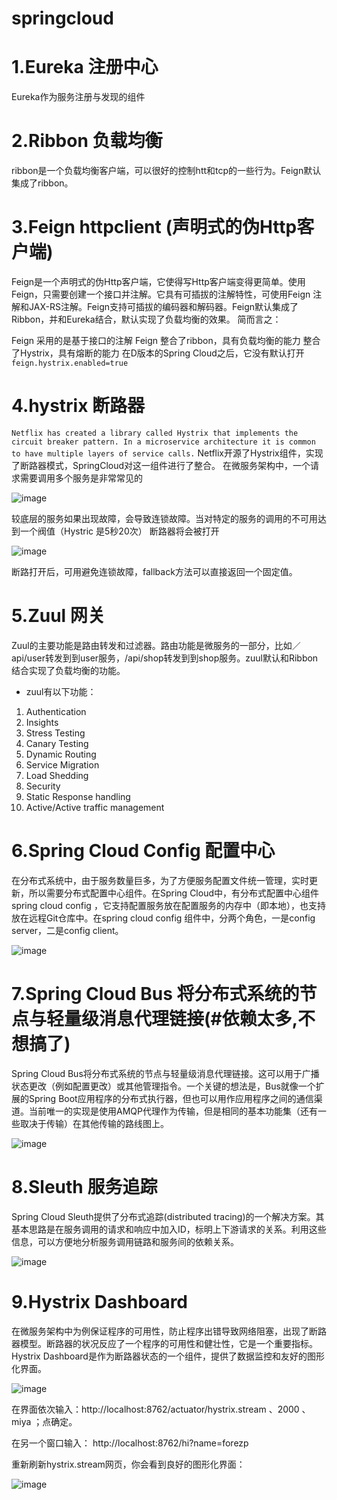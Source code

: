 # springcloud

# 1.Eureka 注册中心
Eureka作为服务注册与发现的组件
# 2.Ribbon 负载均衡
ribbon是一个负载均衡客户端，可以很好的控制htt和tcp的一些行为。Feign默认集成了ribbon。

# 3.Feign  httpclient (声明式的伪Http客户端)
Feign是一个声明式的伪Http客户端，它使得写Http客户端变得更简单。使用Feign，只需要创建一个接口并注解。它具有可插拔的注解特性，可使用Feign 注解和JAX-RS注解。Feign支持可插拔的编码器和解码器。Feign默认集成了Ribbon，并和Eureka结合，默认实现了负载均衡的效果。
简而言之：

Feign 采用的是基于接口的注解
Feign 整合了ribbon，具有负载均衡的能力
整合了Hystrix，具有熔断的能力 在D版本的Spring Cloud之后，它没有默认打开 `feign.hystrix.enabled=true`

# 4.hystrix 断路器
`Netflix has created a library called Hystrix that implements the circuit breaker pattern. In a microservice architecture it is common to have multiple layers of service calls.`
Netflix开源了Hystrix组件，实现了断路器模式，SpringCloud对这一组件进行了整合。 在微服务架构中，一个请求需要调用多个服务是非常常见的

 ![image](https://www.fangzhipeng.com/img/jianshu/2279594-08d8d524c312c27d.png)

 较底层的服务如果出现故障，会导致连锁故障。当对特定的服务的调用的不可用达到一个阀值（Hystric 是5秒20次） 断路器将会被打开

 ![image](https://www.fangzhipeng.com/img/jianshu/2279594-8dcb1f208d62046f.png)

 断路打开后，可用避免连锁故障，fallback方法可以直接返回一个固定值。
 
 # 5.Zuul 网关
 Zuul的主要功能是路由转发和过滤器。路由功能是微服务的一部分，比如／api/user转发到到user服务，/api/shop转发到到shop服务。zuul默认和Ribbon结合实现了负载均衡的功能。
 - zuul有以下功能：
 1. Authentication
 1. Insights
 1. Stress Testing
 1. Canary Testing
 1. Dynamic Routing
 1. Service Migration
 1. Load Shedding
 1. Security
 1. Static Response handling
 1. Active/Active traffic management
 
 # 6.Spring Cloud Config 配置中心
 在分布式系统中，由于服务数量巨多，为了方便服务配置文件统一管理，实时更新，所以需要分布式配置中心组件。在Spring Cloud中，有分布式配置中心组件spring cloud config ，它支持配置服务放在配置服务的内存中（即本地），也支持放在远程Git仓库中。在spring cloud config 组件中，分两个角色，一是config server，二是config client。
 
 ![image](https://www.fangzhipeng.com/img/jianshu/2279594-40ecbed6d38573d9.png)
 
 # 7.Spring Cloud Bus 将分布式系统的节点与轻量级消息代理链接(#依赖太多,不想搞了) 
 Spring Cloud Bus将分布式系统的节点与轻量级消息代理链接。这可以用于广播状态更改（例如配置更改）或其他管理指令。一个关键的想法是，Bus就像一个扩展的Spring Boot应用程序的分布式执行器，但也可以用作应用程序之间的通信渠道。当前唯一的实现是使用AMQP代理作为传输，但是相同的基本功能集（还有一些取决于传输）在其他传输的路线图上。
 
 ![image](https://www.fangzhipeng.com/img/jianshu/2279594-9a119d83cf90069f.png)
 
 # 8.Sleuth  服务追踪
 Spring Cloud Sleuth提供了分布式追踪(distributed tracing)的一个解决方案。其基本思路是在服务调用的请求和响应中加入ID，标明上下游请求的关系。利用这些信息，可以方便地分析服务调用链路和服务间的依赖关系。
 
 ![image](https://www.fangzhipeng.com/img/jianshu/2279594-4b865f2a2c271def.png)
 
 # 9.Hystrix Dashboard
 
 在微服务架构中为例保证程序的可用性，防止程序出错导致网络阻塞，出现了断路器模型。断路器的状况反应了一个程序的可用性和健壮性，它是一个重要指标。Hystrix Dashboard是作为断路器状态的一个组件，提供了数据监控和友好的图形化界面。
 
![image](https://www.fangzhipeng.com/img/2018/sc12-2.jpeg)

在界面依次输入：http://localhost:8762/actuator/hystrix.stream 、2000 、miya ；点确定。

在另一个窗口输入： http://localhost:8762/hi?name=forezp

重新刷新hystrix.stream网页，你会看到良好的图形化界面：

![image](https://www.fangzhipeng.com/img/2018/sc12-3.jpeg)